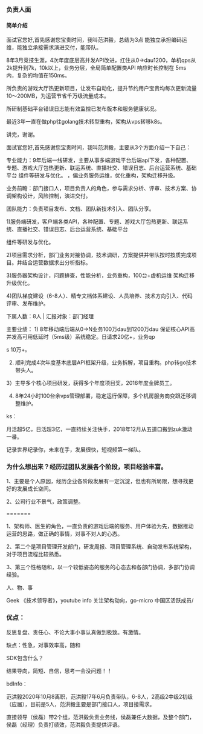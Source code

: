 ### 负责人面



####  简单介绍

面试官您好,首先感谢您宝贵时间，我叫范洪毅，总结为3点 能独立承担编码运维，能独立承接需求演进交付，能带队。

8年3月竞技生涯，4次年度底层高并发API改进，扛住从0->dau1200，单机qps从2k提升到7k，10k以上，业务分层，全局简单配置类API 响应时长控制在 5ms内，复杂的均值在150ms。

所负责的游戏大厅热更新项目，让发布自动化，提升节约用户宝贵均每次更新流量10～200MB，为运营节省千万级流量成本。

所研制基础平台错误日志能有效监控已发布版本和服务健康状况。

最近3年一直在做php往golang技术转型重构，架构从vps转移k8s。

讲完，谢谢。

面试官您好,首先感谢您宝贵时间，我叫范洪毅，主要从3个方面介绍一下自己：

专业能力：9年后端一线研发，主要从事多端游戏平台后端api下发，各种配置、专题、游戏⼤厅包热更新、联运系统、直播社交、错误⽇志、后台运营系统、基础平台 组件等研发与优化。 ，偏业务服务运维，优化重构，架构迁移升级。

业务前瞻：部门接口人，项目负责人的角色，参与需求分析、评审、技术方案、协调架构设计，风险控制，演进交付。

团队能力：负责项目发布、文档、团队新技术引入、团队分享。

 1)服务端研发，客户端各类API，各种配置、专题、游戏⼤厅包热更新、联运系统、直播社交、错误⽇志、后台运营系统、基础平台 

组件等研发与优化。 

2)项⽬需求分析，部⻔业务对接协调，技术调研，⽅案提供并带队按时按质完成项⽬。并结合运营数据求出分析指标。 

3)服务器架构设计，问题排查，性能分析，业务重构，100台+虚机运维 架构迁移升级优化。 

4)团队梯度建设（6-8⼈）、精专⽂档体系建设、⼈员培养、技术⽅向引⼊、代码评审、发布维护。 

下属⼈数：8⼈ | 汇报对象：部⻔经理 

主要业绩： 1) 8年移动端后端从0->N业务100万dau到1200万dau 保证核⼼API⾼并发⾼可⽤低延时（5ms级）系统稳定。⽇请求20亿+，业务qp 

s 10万+。 

2) 顺利完成4次年度基本底层API框架升级，业务拆解，项⽬重构。php转go技术带头⼈。 

3）主导多个核⼼项⽬研发，获得多个年度项⽬奖，2016年度⾦牌员⼯。 

4) 8年24⼩时100台余vps管理部署，稳定运⾏保障，多个机房服务商变跟迁移调整维护。 





ks：

月活超5亿，日活超3亿，一直持续关注快手，2018年12月从五道口搬到zuk激动一番。

记录世界纪录你，未来在手，发展很快，短视频第一梯队。



###  为什么想出来？经历过团队发展各个阶段，项目经验丰富。

1、主要是个人原因，经历企业各阶段发展有一定沉淀，但也有所局限，想寻找更好的发展成长空间。

2、公司行业不景气，政策调整。



=======

1、架构师、医生的角色，一直负责的游戏后端的服务、用户体验为先，数据推动运营的思路，做正确的事情，对事不对人的心态。

2、第二个是项目管理开发部门，研发周报、项目管理系统、自动发布系统架构，对于项目流程比较熟悉。

3、第三个性格随和，以一个较低姿态的服务的心态去和各部门协调，多部门协调经验。



人、物、事

Geek 《技术领导者》，youtube info 关注架构动向，go-micro 中国区活跃成员/



### 优点：

反思复盘、责任心、不论大事小事认真做到极致。有激情。

缺点：性急，对事效率高，随和



SDK包含什么？





结果导向，简短、自信，思考一会没问题！！



bdInfo：

范洪毅2020年10月8离职，范洪毅17年6月负责带队，6-8人，2高级2中级2初级（应届），目前是5人，范洪毅主要是部门接口人，项目接需求。

直接领导（侯磊）带2个组，范洪毅负责业务线，侯磊兼任大数据，及整个部门，侯磊（经理）负责打绩效，范洪毅负责提供评语。